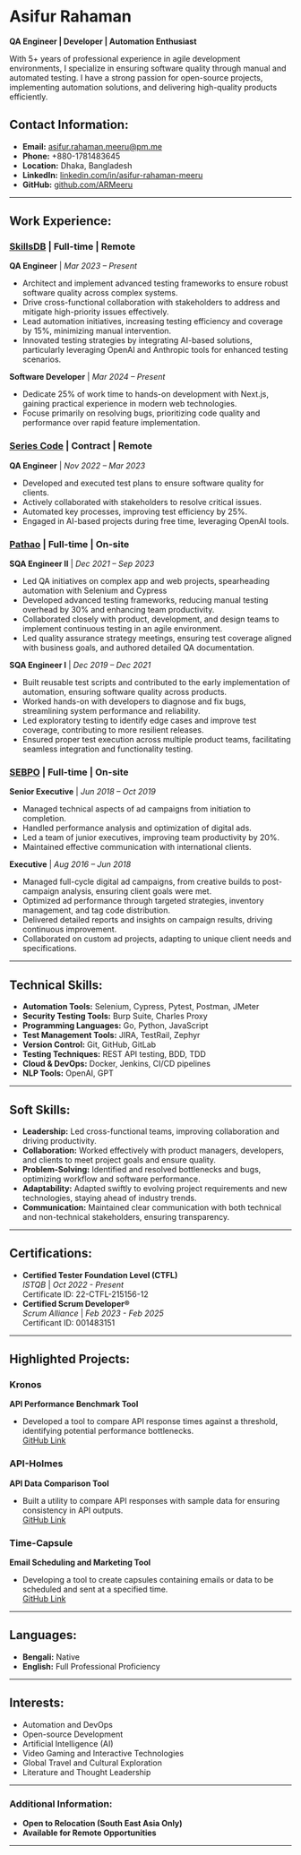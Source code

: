 # Asifur Rahaman
**QA Engineer | Developer | Automation Enthusiast**

With 5+ years of professional experience in agile development environments, I specialize in ensuring software quality through manual and automated testing. I have a strong passion for open-source projects, implementing automation solutions, and delivering high-quality products efficiently.

## Contact Information:
- **Email:** [asifur.rahaman.meeru@pm.me](mailto:asifur.rahaman.meeru@pm.me)
- **Phone:** +880-1781483645
- **Location:** Dhaka, Bangladesh
- **LinkedIn:** [linkedin.com/in/asifur-rahaman-meeru](https://linkedin.com/in/asifur-rahaman-meeru)
- **GitHub:** [github.com/ARMeeru](https://github.com/ARMeeru)

---

## Work Experience:

### **[SkillsDB](https://www.skillsdb.com/) | Full-time | Remote**  
**QA Engineer** | *Mar 2023 – Present*
- Architect and implement advanced testing frameworks to ensure robust software quality across complex systems.
- Drive cross-functional collaboration with stakeholders to address and mitigate high-priority issues effectively.
- Lead automation initiatives, increasing testing efficiency and coverage by 15%, minimizing manual intervention.
- Innovated testing strategies by integrating AI-based solutions, particularly leveraging OpenAI and Anthropic tools for enhanced testing scenarios.

**Software Developer** | *Mar 2024 – Present*
- Dedicate 25% of work time to hands-on development with Next.js, gaining practical experience in modern web technologies.
- Focuse primarily on resolving bugs, prioritizing code quality and performance over rapid feature implementation.

### **[Series Code](https://seriescode.com/) | Contract | Remote**  
**QA Engineer** | *Nov 2022 – Mar 2023*
- Developed and executed test plans to ensure software quality for clients.
- Actively collaborated with stakeholders to resolve critical issues.
- Automated key processes, improving test efficiency by 25%.
- Engaged in AI-based projects during free time, leveraging OpenAI tools.

### **[Pathao](https://pathao.com/?lang=en) | Full-time | On-site**
**SQA Engineer II** | *Dec 2021 – Sep 2023*
- Led QA initiatives on complex app and web projects, spearheading automation with Selenium and Cypress
- Developed advanced testing frameworks, reducing manual testing overhead by 30% and enhancing team productivity.
- Collaborated closely with product, development, and design teams to implement continuous testing in an agile environment.
- Led quality assurance strategy meetings, ensuring test coverage aligned with business goals, and authored detailed QA documentation.

**SQA Engineer I** | *Dec 2019 – Dec 2021*
- Built reusable test scripts and contributed to the early implementation of automation, ensuring software quality across products.
- Worked hands-on with developers to diagnose and fix bugs, streamlining system performance and reliability.
- Led exploratory testing to identify edge cases and improve test coverage, contributing to more resilient releases.
- Ensured proper test execution across multiple product teams, facilitating seamless integration and functionality testing.

### **[SEBPO](https://sebpo.com/) | Full-time | On-site**
**Senior Executive** | *Jun 2018 – Oct 2019*
- Managed technical aspects of ad campaigns from initiation to completion.
- Handled performance analysis and optimization of digital ads.
- Led a team of junior executives, improving team productivity by 20%.
- Maintained effective communication with international clients.

**Executive** | *Aug 2016 – Jun 2018*
- Managed full-cycle digital ad campaigns, from creative builds to post-campaign analysis, ensuring client goals were met.
- Optimized ad performance through targeted strategies, inventory management, and tag code distribution.
- Delivered detailed reports and insights on campaign results, driving continuous improvement.
- Collaborated on custom ad projects, adapting to unique client needs and specifications.

---

## Technical Skills:
- **Automation Tools:** Selenium, Cypress, Pytest, Postman, JMeter
- **Security Testing Tools:** Burp Suite, Charles Proxy
- **Programming Languages:** Go, Python, JavaScript
- **Test Management Tools:** JIRA, TestRail, Zephyr
- **Version Control:** Git, GitHub, GitLab
- **Testing Techniques:** REST API testing, BDD, TDD
- **Cloud & DevOps:** Docker, Jenkins, CI/CD pipelines
- **NLP Tools:** OpenAI, GPT

---

## Soft Skills:
- **Leadership:** Led cross-functional teams, improving collaboration and driving productivity.
- **Collaboration:** Worked effectively with product managers, developers, and clients to meet project goals and ensure quality.
- **Problem-Solving:** Identified and resolved bottlenecks and bugs, optimizing workflow and software performance.
- **Adaptability:** Adapted swiftly to evolving project requirements and new technologies, staying ahead of industry trends.
- **Communication:** Maintained clear communication with both technical and non-technical stakeholders, ensuring transparency.

---

## Certifications:
- **Certified Tester Foundation Level (CTFL)**  
  *ISTQB* | *Oct 2022 - Present*  
  Certificate ID: 22-CTFL-215156-12
- **Certified Scrum Developer®**  
  *Scrum Alliance* | *Feb 2023 - Feb 2025*  
  Certificant ID: 001483151

---

## Highlighted Projects:

### **Kronos**
**API Performance Benchmark Tool**
- Developed a tool to compare API response times against a threshold, identifying potential performance bottlenecks.  
  [GitHub Link](https://github.com/ARMeeru/kronos)

### **API-Holmes**
**API Data Comparison Tool**
- Built a utility to compare API responses with sample data for ensuring consistency in API outputs.  
  [GitHub Link](https://github.com/ARMeeru/API-Holmes)

### **Time-Capsule**
**Email Scheduling and Marketing Tool**
- Developing a tool to create capsules containing emails or data to be scheduled and sent at a specified time.  
  [GitHub Link](https://github.com/ARMeeru/time-capsule)

---

## Languages:
- **Bengali:** Native
- **English:** Full Professional Proficiency

---

## Interests:
- Automation and DevOps  
- Open-source Development  
- Artificial Intelligence (AI)  
- Video Gaming and Interactive Technologies  
- Global Travel and Cultural Exploration  
- Literature and Thought Leadership

---

### Additional Information:
- **Open to Relocation (South East Asia Only)**
- **Available for Remote Opportunities**

---
